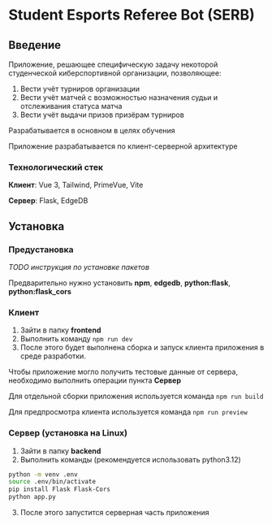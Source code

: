 # Student Esports Referee Bot (SERB)
## Введение
Приложение, решающее специфическую задачу некоторой студенческой киберспортивной организации, позволяющее:
1. Вести учёт турниров организации
2. Вести учёт матчей с возможностью назначения судьи и отслеживания статуса матча
3. Вести учёт выдачи призов призёрам турниров

Разрабатывается в основном в целях обучения

Приложение разрабатывается по клиент-серверной архитектуре

### Технологический стек
**Клиент**: Vue 3, Tailwind, PrimeVue, Vite

**Сервер**: Flask, EdgeDB

## Установка
### Предустановка
*TODO инструкция по установке пакетов*

Предварительно нужно установить **npm**, **edgedb**, **python:flask**, **python:flask_cors**

### Клиент
1. Зайти в папку **frontend**
2. Выполнить команду
`npm run dev`
3. После этого будет выполнена сборка и запуск клиента приложения в среде разработки. 

Чтобы приложение могло получить тестовые данные от сервера, необходимо выполнить операции пункта **Сервер**


Для отдельной сборки приложения используется команда
`npm run build`


Для предпросмотра клиента используется команда
`npm run preview`

### Сервер (установка на Linux)
1. Зайти в папку **backend**
2. Выполнить команды (рекомендуется использовать python3.12)
```bash
python -m venv .env
source .env/bin/activate
pip install Flask Flask-Cors
python app.py
```
3. После этого запустится серверная часть приложения 






